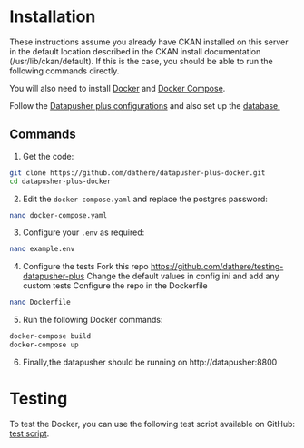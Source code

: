 # Installation

These instructions assume you already have CKAN installed on this server in the default location described in the CKAN install documentation (/usr/lib/ckan/default). If this is the case, you should be able to run the following commands directly.

You will also need to install [Docker](https://www.docker.com/) and [Docker Compose](https://docs.docker.com/compose/).

Follow the [Datapusher plus configurations](https://github.com/dathere/datapusher-plus#configuring) and also set up the [database.](https://github.com/dathere/datapusher-plus#datapusher-database-setup)

## Commands

1. Get the code:
```sh
git clone https://github.com/dathere/datapusher-plus-docker.git
cd datapusher-plus-docker
```


2. Edit the `docker-compose.yaml` and replace the postgres password:
```sh
nano docker-compose.yaml
```


3. Configure your `.env` as required:
```sh
nano example.env
```

4. Configure the tests
Fork this repo https://github.com/dathere/testing-datapusher-plus
Change the default values in config.ini and add any custom tests
Configure the repo in the Dockerfile
```sh
nano Dockerfile
```

5. Run the following Docker commands:
```sh
docker-compose build
docker-compose up
```

6. Finally,the datapusher should be running on http://datapusher:8800

# Testing
To test the Docker, you can use the following test script available on GitHub: [test script](https://github.com/dathere/testing-datapusher-plus).


